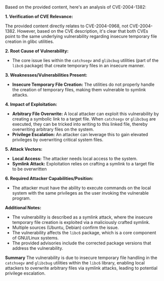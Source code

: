 Based on the provided content, here's an analysis of CVE-2004-1382:

**1. Verification of CVE Relevance:**

The provided content directly relates to CVE-2004-0968, not CVE-2004-1382. However, based on the CVE description, it's clear that both CVEs point to the same underlying vulnerability regarding insecure temporary file creation in glibc utilities.

**2. Root Cause of Vulnerability:**

*   The core issue lies within the `catchsegv` and `glibcbug` utilities (part of the `libc6` package) that create temporary files in an insecure manner.

**3. Weaknesses/Vulnerabilities Present:**

*   **Insecure Temporary File Creation:** The utilities do not properly handle the creation of temporary files, making them vulnerable to symlink attacks.

**4. Impact of Exploitation:**

*   **Arbitrary File Overwrite:** A local attacker can exploit this vulnerability by creating a symbolic link to a target file. When `catchsegv` or `glibcbug` are executed, they can be tricked into writing to this linked file, thereby overwriting arbitrary files on the system.
*   **Privilege Escalation:** An attacker can leverage this to gain elevated privileges by overwriting critical system files.

**5. Attack Vectors:**

*   **Local Access:** The attacker needs local access to the system.
*   **Symlink Attack:** Exploitation relies on crafting a symlink to a target file to be overwritten

**6. Required Attacker Capabilities/Position:**

*   The attacker must have the ability to execute commands on the local system with the same privileges as the user invoking the vulnerable program.

**Additional Notes:**
*   The vulnerability is described as a symlink attack, where the insecure temporary file creation is exploited via a maliciously crafted symlink.
*   Multiple sources (Ubuntu, Debian) confirm the issue.
*   The vulnerability affects the `libc6` package, which is a core component of GNU/Linux systems.
*   The provided advisories include the corrected package versions that address the vulnerability.

**Summary**
The vulnerability is due to insecure temporary file handling in the `catchsegv` and `glibcbug` utilities within the `libc6` library, enabling local attackers to overwrite arbitrary files via symlink attacks, leading to potential privilege escalation.